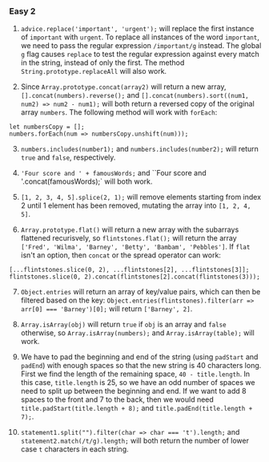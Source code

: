 ### Easy 2 ###

1. `advice.replace('important', 'urgent');` will replace the first instance of `important` with `urgent`. To replace all instances of the word `important`, we need to pass the regular expression `/important/g` instead. The global `g` flag causes `replace` to test the regular expression against every match in the string, instead of only the first. The method `String.prototype.replaceAll` will also work.

2. Since `Array.prototype.concat(array2)` will return a new array, `[].concat(numbers).reverse();` and `[].concat(numbers).sort((num1, num2) => num2 - num1);` will both return a reversed copy of the original array `numbers`. The following method will work with `forEach`:

```
let numbersCopy = [];
numbers.forEach(num => numbersCopy.unshift(num)));
```

3. `numbers.includes(number1);` and `numbers.includes(number2);` will return `true` and `false`, respectively.

4. `'Four score and ' + famousWords;` and ``Four score and '.concat(famousWords);` will both work.

5. `[1, 2, 3, 4, 5].splice(2, 1);` will remove elements starting from index 2 until 1 element has been removed, mutating the array into `[1, 2, 4, 5]`.

6. `Array.prototype.flat()` will return a new array with the subarrays flattened recurisvely, so `flintstones.flat();` will return the array `['Fred', 'Wilma', 'Barney', 'Betty', 'Bambam', 'Pebbles']`. If `flat` isn't an option, then `concat` or the spread operator can work:

`[...flintstones.slice(0, 2), ...flintstones[2], ...flintstones[3]];`
`flintstones.slice(0, 2).concat(flintstones[2].concat(flintstones(3)));`

7. `Object.entries` will return an array of key/value pairs, which can then be filtered based on the key: `Object.entries(flintstones).filter(arr => arr[0] === 'Barney')[0];` will return `['Barney', 2]`.

8. `Array.isArray(obj)` will return `true` if `obj` is an array and `false` otherwise, so `Array.isArray(numbers);` and `Array.isArray(table);` will work.

9. We have to pad the beginning and end of the string (using `padStart` and `padEnd`) with enough spaces so that the new string is 40 characters long. First we find the length of the remaining space, `40 - title.length`. In this case, `title.length` is 25, so we have an odd number of spaces we need to split up between the beginning and end. If we want to add 8 spaces to the front and 7 to the back, then we would need `title.padStart(title.length + 8);` and `title.padEnd(title.length + 7);`.

10. `statement1.split("").filter(char => char === 't').length;` and `statement2.match(/t/g).length;` will both return the number of lower case `t` characters in each string.
